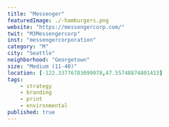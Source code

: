 ```yaml
---
title: "Messenger"
featuredImage: ./-hamburgers.png
website: "https://messengercorp.com/"
twit: "M3Messengercorp"
inst: "messengercorporation"
category: "M"
city: "Seattle"
neighborhood: "Georgetown"
size: "Medium (11-40)"
location: [-122.33776783099978,47.55748874801413]
tags:
    - strategy
    - branding
    - print
    - environmental
published: true
---
```




